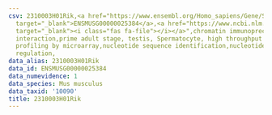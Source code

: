 ```yaml
---
csv: 2310003H01Rik,<a href="https://www.ensembl.org/Homo_sapiens/Gene/Summary?db=core;g=ENSMUSG00000025384"
  target="_blank">ENSMUSG00000025384</a>,<a href="https://www.ncbi.nlm.nih.gov/pubmed/23834426"
  target="_blank"><i class="fas fa-file"></i></a>",chromatin immunoprecipitation assay,direct
  interaction,prime adult stage, testis, Spermatocyte, high throughput transcription
  profiling by microarray,nucleotide sequence identification,nucleotide sequence identification,transcriptional
  regulation,
data_alias: 2310003H01Rik
data_id: ENSMUSG00000025384
data_numevidence: 1
data_species: Mus musculus
data_taxid: '10090'
title: 2310003H01Rik
---
```

